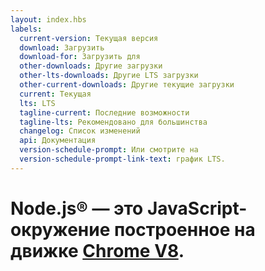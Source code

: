 ```yaml
---
layout: index.hbs
labels:
  current-version: Текущая версия
  download: Загрузить
  download-for: Загрузить для
  other-downloads: Другие загрузки
  other-lts-downloads: Другие LTS загрузки
  other-current-downloads: Другие текущие загрузки
  current: Текущая
  lts: LTS
  tagline-current: Последние возможности
  tagline-lts: Рекомендовано для большинства
  changelog: Список изменений
  api: Документация
  version-schedule-prompt: Или смотрите на
  version-schedule-prompt-link-text: график LTS.
---
```


# Node.js&reg; — это JavaScript-окружение построенное на движке [Chrome V8](https://v8.dev/).
